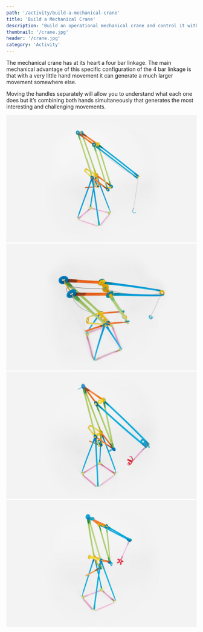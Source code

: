 ```yaml
---
path: '/activity/build-a-mechanical-crane'
title: 'Build a Mechanical Crane'
description: 'Build an operational mechanical crane and control it with your hands.'
thumbnail: '/crane.jpg'
header: '/crane.jpg'
category: 'Activity'
---
```


<section component="youtube" url="https://youtu.be/xK5CfWNQJTI"></section>

The mechanical crane has at its heart a four bar linkage. The main mechanical advantage of this specific configuration of the 4 bar linkage is that with a very little hand movement it can generate a much larger movement somewhere else.

Moving the handles separately will allow you to understand what each one does but it’s combining both hands simultaneously that generates the most interesting and challenging movements.

<section component="gallery">

![Add a string and a hook to simulate cables](/crane2.jpg)
![You can use the connectors holes as guides](/crane3.jpg)
![Triangulate your structure for additional strength](/crane4.jpg)
![There are many ways to triangulate structures, try your own first](/crane5.jpg)

</section>
